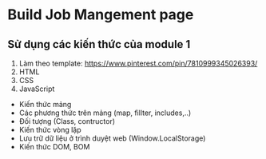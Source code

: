 # Build Job Mangement page
## Sử dụng các kiến thức của module 1
1. Làm theo template: https://www.pinterest.com/pin/7810999345026393/
2. HTML
3. CSS
4. JavaScript
+ Kiến thức mảng
+ Các phương thức trên mảng (map, fillter, includes,..)
+ Đối tượng (Class, contructor)
+ Kiến thức vòng lặp
+ Lưu trữ dữ liệu ở trình duyệt web (Window.LocalStorage)
+ Kiến thức DOM, BOM